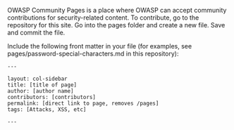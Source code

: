OWASP Community Pages is a place where OWASP can accept community contributions for security-related content. To contribute, go to the repository for this site. Go into the pages folder and create a new file. Save and commit the file.

Include the following front matter in your file (for examples, see pages/password-special-characters.md in this repository):

    ---

    layout: col-sidebar
    title: [title of page]
    author: [author name]
    contributors: [contributors]
    permalink: [direct link to page, removes /pages]
    tags: [Attacks, XSS, etc]

    ---
